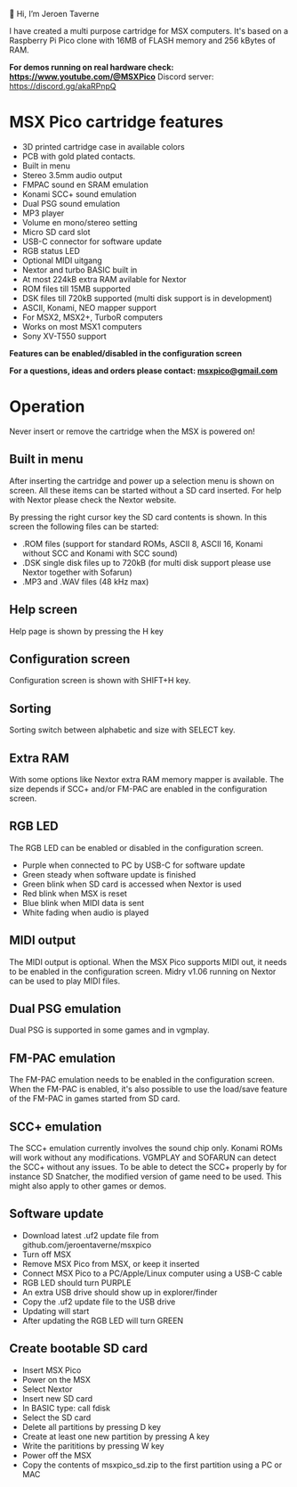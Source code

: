 👋 Hi, I’m Jeroen Taverne

I have created a multi purpose cartridge for MSX computers. It's based on a Raspberry Pi Pico clone with 16MB of FLASH memory and 256 kBytes of RAM.

**For demos running on real hardware check: https://www.youtube.com/@MSXPico**
Discord server: https://discord.gg/akaRPnpQ

# MSX Pico cartridge features

- 3D printed cartridge case in available colors
- PCB with gold plated contacts.
- Built in menu
- Stereo 3.5mm audio output
- FMPAC sound en SRAM emulation
- Konami SCC+ sound emulation
- Dual PSG sound emulation
- MP3 player
- Volume en mono/stereo setting
- Micro SD card slot
- USB-C connector for software update
- RGB status LED
- Optional MIDI uitgang
- Nextor and turbo BASIC built in
- At most 224kB extra RAM avilable for Nextor
- ROM files till 15MB supported
- DSK files till 720kB supported (multi disk support is in development)
- ASCII, Konami, NEO mapper support
- For MSX2, MSX2+, TurboR computers
- Works on most MSX1 computers
- Sony XV-T550 support

**Features can be enabled/disabled in the configuration screen**

**For a questions, ideas and orders please contact: msxpico@gmail.com**

# Operation

Never insert or remove the cartridge when the MSX is powered on!
 
## Built in menu
After inserting the cartridge and power up a selection menu is shown on screen. All these items can be started without a SD card inserted. For help with Nextor please check the Nextor website.

By pressing the right cursor key the SD card contents is shown. In this screen the following files can be started:

-	.ROM files (support for standard ROMs, ASCII 8, ASCII 16, Konami without SCC and Konami with SCC sound)
-	.DSK single disk files up to 720kB (for multi disk support please use Nextor together with Sofarun)
-	.MP3 and .WAV files (48 kHz max)

## Help screen
Help page is shown by pressing the H key

## Configuration screen
Configuration screen is shown with SHIFT+H key.

## Sorting
Sorting switch between alphabetic and size with SELECT key.

## Extra RAM
With some options like Nextor extra RAM memory mapper is available. The size depends if SCC+ and/or FM-PAC are enabled in the configuration screen.

## RGB LED
The RGB LED can be enabled or disabled in the configuration screen.

-	Purple when connected to PC by USB-C for software update
-	Green steady when software update is finished
-	Green blink when SD card is accessed when Nextor is used
-	Red blink when MSX is reset
-	Blue blink when MIDI data is sent
-	White fading when audio is played

## MIDI output
The MIDI output is optional. When the MSX Pico supports MIDI out, it needs to be enabled in the configuration screen. Midry v1.06 running on Nextor can be used to play MIDI files.

## Dual PSG emulation
Dual PSG is supported in some games and in vgmplay.

## FM-PAC emulation
The FM-PAC emulation needs to be enabled in the configuration screen. When the FM-PAC is enabled, it's also possible to use the load/save feature of the FM-PAC in games started from SD card.

## SCC+ emulation
The SCC+ emulation currently involves the sound chip only. Konami ROMs will work without any modifications. VGMPLAY and SOFARUN can detect the SCC+ without any issues. To be able to detect the SCC+ properly by for instance SD Snatcher, the modified version of game need to be used. This might also apply to other games or demos.

## Software update
- Download latest .uf2 update file from github.com/jeroentaverne/msxpico
- Turn off MSX
- Remove MSX Pico from MSX, or keep it inserted
- Connect MSX Pico to a PC/Apple/Linux computer using a USB-C cable
- RGB LED should turn PURPLE
- An extra USB drive should show up in explorer/finder
- Copy the .uf2 update file to the USB drive
- Updating will start
- After updating the RGB LED will turn GREEN

## Create bootable SD card
- Insert MSX Pico
- Power on the MSX
- Select Nextor
- Insert new SD card
- In BASIC type: call fdisk
- Select the SD card
- Delete all partitions by pressing D key
- Create at least one new partition by pressing A key
- Write the parititions by pressing W key
- Power off the MSX
- Copy the contents of msxpico_sd.zip to the first partition using a PC or MAC
